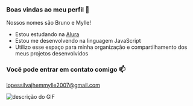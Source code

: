 ### Boas vindas ao meu perfil 💙

Nossos nomes são Bruno e Mylle!

- Estou estudando na [Alura](https://www.alura.com.br)
- Estou me desenvolvendo na linguagem JavaScript
- Utilizo esse espaço para minha organização e compartilhamento dos meus projetos desenvolvidos

### Você pode entrar em contato comigo 📫

lopessilvajhemmylle2007@gmail.com


![descrição do GIF](https://media.tenor.com/hf77X8Wute0AAAAi/white-venom-street-fighter.gif)
